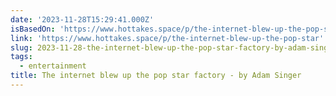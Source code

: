 ```yaml
---
date: '2023-11-28T15:29:41.000Z'
isBasedOn: 'https://www.hottakes.space/p/the-internet-blew-up-the-pop-star'
link: 'https://www.hottakes.space/p/the-internet-blew-up-the-pop-star'
slug: 2023-11-28-the-internet-blew-up-the-pop-star-factory-by-adam-singer
tags:
  - entertainment
title: The internet blew up the pop star factory - by Adam Singer
---
```


